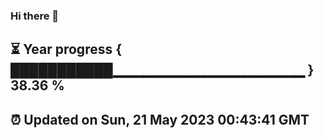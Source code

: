 ### Hi there 👋
⏳ Year progress { ███████████▁▁▁▁▁▁▁▁▁▁▁▁▁▁▁▁▁▁▁ } 38.36 %
---
⏰ Updated on Sun, 21 May 2023 00:43:41 GMT
---
